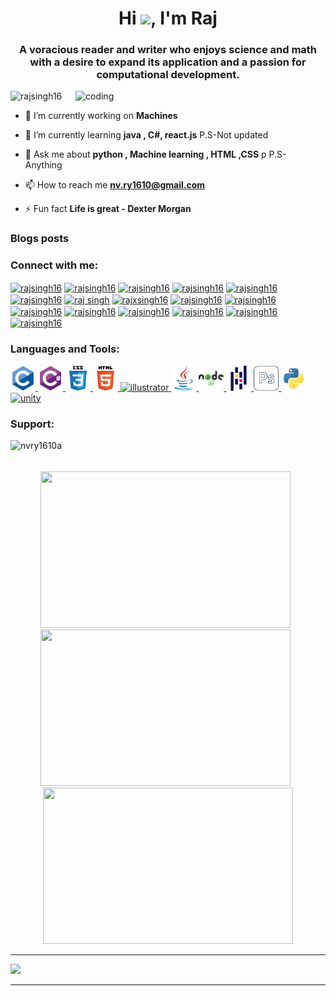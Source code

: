 <h1 align="center">Hi <img src="https://github.com/TheDudeThatCode/TheDudeThatCode/blob/master/Assets/Hi.gif" width="29">, I'm Raj</h1>
<h3 align="center">A voracious reader and writer who enjoys science and math with a desire to expand its application and a passion for computational development.</h3>
<image align ="right" alt="coding"width="400" src="https://user-images.githubusercontent.com/55389276/140866485-8fb1c876-9a8f-4d6a-98dc-08c4981eaf70.gif">

<p align="left"> <img src="https://komarev.com/ghpvc/?username=rajsingh16&label=Profile%20views&color=0e75b6&style=flat" alt="rajsingh16" /> </p>


- 🔭 I’m currently working on **Machines**

- 🌱 I’m currently learning **java , C#, react.js** P.S-Not updated

- 💬 Ask me about **python , Machine learning , HTML ,CSS** p P.S- Anything

- 📫 How to reach me **nv.ry1610@gmail.com** 

- ⚡ Fun fact **Life is great - Dexter Morgan**

### Blogs posts
<!-- BLOG-POST-LIST:START -->
<!-- BLOG-POST-LIST:END -->

<h3 align="left">Connect with me:</h3>
<p align="left">
<a href="https://codepen.io/rajsingh16" target="blank"><img align="center" src="https://raw.githubusercontent.com/rahuldkjain/github-profile-readme-generator/master/src/images/icons/Social/codepen.svg" alt="rajsingh16" height="30" width="40" /></a>
<a href="https://dev.to/rajsingh16" target="blank"><img align="center" src="https://raw.githubusercontent.com/rahuldkjain/github-profile-readme-generator/master/src/images/icons/Social/devto.svg" alt="rajsingh16" height="30" width="40" /></a>
<a href="https://linkedin.com/in/rajsingh16" target="blank"><img align="center" src="https://raw.githubusercontent.com/rahuldkjain/github-profile-readme-generator/master/src/images/icons/Social/linked-in-alt.svg" alt="rajsingh16" height="30" width="40" /></a>
<a href="https://stackoverflow.com/users/rajsingh16" target="blank"><img align="center" src="https://raw.githubusercontent.com/rahuldkjain/github-profile-readme-generator/master/src/images/icons/Social/stack-overflow.svg" alt="rajsingh16" height="30" width="40" /></a>
<a href="https://codesandbox.com/rajsingh16" target="blank"><img align="center" src="https://raw.githubusercontent.com/rahuldkjain/github-profile-readme-generator/master/src/images/icons/Social/codesandbox.svg" alt="rajsingh16" height="30" width="40" /></a>
<a href="https://kaggle.com/rajsingh16" target="blank"><img align="center" src="https://raw.githubusercontent.com/rahuldkjain/github-profile-readme-generator/master/src/images/icons/Social/kaggle.svg" alt="rajsingh16" height="30" width="40" /></a>
<a href="https://fb.com/raj singh" target="blank"><img align="center" src="https://raw.githubusercontent.com/rahuldkjain/github-profile-readme-generator/master/src/images/icons/Social/facebook.svg" alt="raj singh" height="30" width="40" /></a>
<a href="https://instagram.com/rajxsingh16" target="blank"><img align="center" src="https://raw.githubusercontent.com/rahuldkjain/github-profile-readme-generator/master/src/images/icons/Social/instagram.svg" alt="rajxsingh16" height="30" width="40" /></a>
<a href="https://dribbble.com/rajsingh16" target="blank"><img align="center" src="https://raw.githubusercontent.com/rahuldkjain/github-profile-readme-generator/master/src/images/icons/Social/dribbble.svg" alt="rajsingh16" height="30" width="40" /></a>
<a href="https://www.behance.net/rajsingh16" target="blank"><img align="center" src="https://raw.githubusercontent.com/rahuldkjain/github-profile-readme-generator/master/src/images/icons/Social/behance.svg" alt="rajsingh16" height="30" width="40" /></a>
<a href="https://www.codechef.com/users/rajsingh16" target="blank"><img align="center" src="https://cdn.jsdelivr.net/npm/simple-icons@3.1.0/icons/codechef.svg" alt="rajsingh16" height="30" width="40" /></a>
<a href="https://www.hackerrank.com/rajsingh16" target="blank"><img align="center" src="https://raw.githubusercontent.com/rahuldkjain/github-profile-readme-generator/master/src/images/icons/Social/hackerrank.svg" alt="rajsingh16" height="30" width="40" /></a>
<a href="https://codeforces.com/profile/rajsingh16" target="blank"><img align="center" src="https://raw.githubusercontent.com/rahuldkjain/github-profile-readme-generator/master/src/images/icons/Social/codeforces.svg" alt="rajsingh16" height="30" width="40" /></a>
<a href="https://www.leetcode.com/rajsingh16" target="blank"><img align="center" src="https://raw.githubusercontent.com/rahuldkjain/github-profile-readme-generator/master/src/images/icons/Social/leet-code.svg" alt="rajsingh16" height="30" width="40" /></a>
<a href="https://auth.geeksforgeeks.org/user/rajsingh16" target="blank"><img align="center" src="https://raw.githubusercontent.com/rahuldkjain/github-profile-readme-generator/master/src/images/icons/Social/geeks-for-geeks.svg" alt="rajsingh16" height="30" width="40" /></a>
<a href="https://www.topcoder.com/members/rajsingh16" target="blank"><img align="center" src="https://raw.githubusercontent.com/rahuldkjain/github-profile-readme-generator/master/src/images/icons/Social/topcoder.svg" alt="rajsingh16" height="30" width="40" /></a>
</p>

<h3 align="left">Languages and Tools:</h3>
<p align="left"> <a href="https://www.cprogramming.com/" target="_blank" rel="noreferrer"> <img src="https://raw.githubusercontent.com/devicons/devicon/master/icons/c/c-original.svg" alt="c" width="40" height="40"/> </a> <a href="https://www.w3schools.com/cs/" target="_blank" rel="noreferrer"> <img src="https://raw.githubusercontent.com/devicons/devicon/master/icons/csharp/csharp-original.svg" alt="csharp" width="40" height="40"/> </a> <a href="https://www.w3schools.com/css/" target="_blank" rel="noreferrer"> <img src="https://raw.githubusercontent.com/devicons/devicon/master/icons/css3/css3-original-wordmark.svg" alt="css3" width="40" height="40"/> </a> <a href="https://www.w3.org/html/" target="_blank" rel="noreferrer"> <img src="https://raw.githubusercontent.com/devicons/devicon/master/icons/html5/html5-original-wordmark.svg" alt="html5" width="40" height="40"/> </a> <a href="https://www.adobe.com/in/products/illustrator.html" target="_blank" rel="noreferrer"> <img src="https://www.vectorlogo.zone/logos/adobe_illustrator/adobe_illustrator-icon.svg" alt="illustrator" width="40" height="40"/> </a> <a href="https://www.java.com" target="_blank" rel="noreferrer"> <img src="https://raw.githubusercontent.com/devicons/devicon/master/icons/java/java-original.svg" alt="java" width="40" height="40"/> </a> <a href="https://nodejs.org" target="_blank" rel="noreferrer"> <img src="https://raw.githubusercontent.com/devicons/devicon/master/icons/nodejs/nodejs-original-wordmark.svg" alt="nodejs" width="40" height="40"/> </a> <a href="https://pandas.pydata.org/" target="_blank" rel="noreferrer"> <img src="https://raw.githubusercontent.com/devicons/devicon/2ae2a900d2f041da66e950e4d48052658d850630/icons/pandas/pandas-original.svg" alt="pandas" width="40" height="40"/> </a> <a href="https://www.photoshop.com/en" target="_blank" rel="noreferrer"> <img src="https://raw.githubusercontent.com/devicons/devicon/master/icons/photoshop/photoshop-line.svg" alt="photoshop" width="40" height="40"/> </a> <a href="https://www.python.org" target="_blank" rel="noreferrer"> <img src="https://raw.githubusercontent.com/devicons/devicon/master/icons/python/python-original.svg" alt="python" width="40" height="40"/> </a> <a href="https://unity.com/" target="_blank" rel="noreferrer"> <img src="https://www.vectorlogo.zone/logos/unity3d/unity3d-icon.svg" alt="unity" width="40" height="40"/> </a> </p>

<h3 align="left">Support:</h3>
<p><a href="https://www.buymeacoffee.com/nvry1610a"> <img align="left" src="https://cdn.buymeacoffee.com/buttons/v2/default-yellow.png" height="50" width="210" alt="nvry1610a" /></a></p><br><br>

<div align=center>
  <img src= "https://github-readme-stats.vercel.app/api?username=rajsingh16&theme=radical&show_icons=true&count_private=true&size=small" width=400px height=250px>
  &nbsp;
  <img src="https://github-readme-streak-stats.herokuapp.com/?user=rajsingh16&theme=radical" width=400px height=250px>
  &nbsp;
  <img src="https://github-readme-stats.vercel.app/api/top-langs/?username=rajsingh16&layout=compact&langs_count=10&theme=radical" width=400px height=250px>
</div>

<hr size="2">

<img src="https://activity-graph.herokuapp.com/graph?username=rajsingh16&theme=redical">

<hr size="2">
